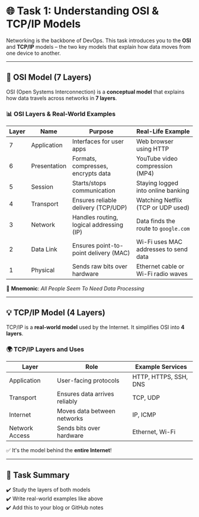 # 🌐 Task 1: Understanding OSI & TCP/IP Models

Networking is the backbone of DevOps. This task introduces you to the **OSI** and **TCP/IP** models – the two key models that explain how data moves from one device to another.

---

## 🧱 OSI Model (7 Layers)

OSI (Open Systems Interconnection) is a **conceptual model** that explains how data travels across networks in **7 layers**.

### 📊 OSI Layers & Real-World Examples

| Layer | Name              | Purpose                                      | Real-Life Example                            |
|-------|-------------------|----------------------------------------------|-----------------------------------------------|
| 7     | Application       | Interfaces for user apps                     | Web browser using HTTP                        |
| 6     | Presentation      | Formats, compresses, encrypts data           | YouTube video compression (MP4)               |
| 5     | Session           | Starts/stops communication                   | Staying logged into online banking            |
| 4     | Transport         | Ensures reliable delivery (TCP/UDP)          | Watching Netflix (TCP or UDP used)            |
| 3     | Network           | Handles routing, logical addressing (IP)     | Data finds the route to `google.com`          |
| 2     | Data Link         | Ensures point-to-point delivery (MAC)        | Wi-Fi uses MAC addresses to send data         |
| 1     | Physical          | Sends raw bits over hardware                 | Ethernet cable or Wi-Fi radio waves           |

📌 **Mnemonic**: *All People Seem To Need Data Processing*

---

## 💡 TCP/IP Model (4 Layers)

TCP/IP is a **real-world model** used by the Internet. It simplifies OSI into **4 layers**.

### 🌍 TCP/IP Layers and Uses

| Layer            | Role                                   | Example Services            |
|------------------|----------------------------------------|-----------------------------|
| Application       | User-facing protocols                  | HTTP, HTTPS, SSH, DNS       |
| Transport         | Ensures data arrives reliably          | TCP, UDP                    |
| Internet          | Moves data between networks            | IP, ICMP                    |
| Network Access    | Sends bits over hardware               | Ethernet, Wi-Fi             |

✅ It's the model behind the **entire Internet**!

---

## 📝 Task Summary

✔️ Study the layers of both models  
✔️ Write real-world examples like above  
✔️ Add this to your blog or GitHub notes  
